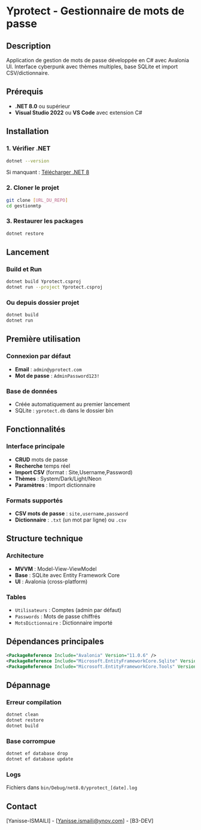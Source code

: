 # Yprotect - Gestionnaire de mots de passe

## Description
Application de gestion de mots de passe développée en C# avec Avalonia UI. Interface cyberpunk avec thèmes multiples, base SQLite et import CSV/dictionnaire.

## Prérequis
- **.NET 8.0** ou supérieur
- **Visual Studio 2022** ou **VS Code** avec extension C#

## Installation

### 1. Vérifier .NET
```bash
dotnet --version
```
Si manquant : [Télécharger .NET 8](https://dotnet.microsoft.com/download)

### 2. Cloner le projet
```bash
git clone [URL_DU_REPO]
cd gestionmtp
```

### 3. Restaurer les packages
```bash
dotnet restore
```

## Lancement

### Build et Run
```bash
dotnet build Yprotect.csproj
dotnet run --project Yprotect.csproj
```

### Ou depuis dossier projet
```bash
dotnet build
dotnet run
```

## Première utilisation

### Connexion par défaut
- **Email** : `admin@yprotect.com`
- **Mot de passe** : `AdminPassword123!`

### Base de données
- Créée automatiquement au premier lancement
- SQLite : `yprotect.db` dans le dossier bin

## Fonctionnalités

### Interface principale
- **CRUD** mots de passe
- **Recherche** temps réel
- **Import CSV** (format : Site,Username,Password)
- **Thèmes** : System/Dark/Light/Neon
- **Paramètres** : Import dictionnaire

### Formats supportés
- **CSV mots de passe** : `site,username,password`
- **Dictionnaire** : `.txt` (un mot par ligne) ou `.csv`

## Structure technique

### Architecture
- **MVVM** : Model-View-ViewModel
- **Base** : SQLite avec Entity Framework Core
- **UI** : Avalonia (cross-platform)

### Tables
- `Utilisateurs` : Comptes (admin par défaut)
- `Passwords` : Mots de passe chiffrés
- `MotsDictionnaire` : Dictionnaire importé

## Dépendances principales
```xml
<PackageReference Include="Avalonia" Version="11.0.6" />
<PackageReference Include="Microsoft.EntityFrameworkCore.Sqlite" Version="9.0.6" />
<PackageReference Include="Microsoft.EntityFrameworkCore.Tools" Version="9.0.6" />
```

## Dépannage

### Erreur compilation
```bash
dotnet clean
dotnet restore
dotnet build
```

### Base corrompue
```bash
dotnet ef database drop
dotnet ef database update
```

### Logs
Fichiers dans `bin/Debug/net8.0/yprotect_[date].log`

## Contact
[Yanisse-ISMAILI] - [Yanisse.ismaili@ynov.com] - [B3-DEV]